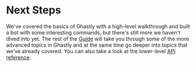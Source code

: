 # Next Steps
We've covered the basics of Ghastly with a high-level walkthrough and built a bot with some interesting commands, but there's still more we haven't dived into yet. The rest of the [Guide](the-client) will take you through some of the more advanced topics in Ghastly and at the same time go deeper into topics that we've already covered. You can also take a look at the lower-level [API reference](https://doc.esdoc.org/github.com/hkwu/ghastly/).
